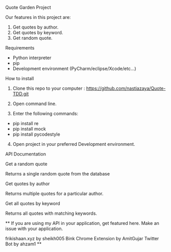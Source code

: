 Quote Garden Project

Our features in this project are:
1. Get quotes by author.
2. Get quotes by keyword.
3. Get random quote.

Requirements
* Python interpreter
* pip
* Development environment (PyCharm/eclipse/Xcode/etc...)

How to install

1. Clone this repo to your computer : https://github.com/nastiazaya/Quote-TDD.git

2. Open command line.

3. Enter the following commands:

 * pip install re 
 * pip install mock
 * pip install pycodestyle


4. Open project in your preferred Development environment.


API Documentation


Get a random quote

Returns a single random quote from the database


Get quotes by author

Returns multiple quotes for a particular author.


Get all quotes by keyword

Returns all quotes with matching keywords.

**
If you are using my API in your application, get featured here. Make an issue with your application.

frikishaan.xyz by sheikh005
Bink Chrome Extension by AmitGujar
Twitter Bot by ahzam1
**
